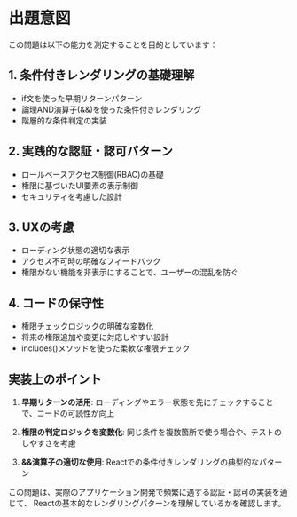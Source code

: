 # 出題意図

この問題は以下の能力を測定することを目的としています：

## 1. 条件付きレンダリングの基礎理解
- if文を使った早期リターンパターン
- 論理AND演算子(&&)を使った条件付きレンダリング
- 階層的な条件判定の実装

## 2. 実践的な認証・認可パターン
- ロールベースアクセス制御(RBAC)の基礎
- 権限に基づいたUI要素の表示制御
- セキュリティを考慮した設計

## 3. UXの考慮
- ローディング状態の適切な表示
- アクセス不可時の明確なフィードバック
- 権限がない機能を非表示にすることで、ユーザーの混乱を防ぐ

## 4. コードの保守性
- 権限チェックロジックの明確な変数化
- 将来の権限追加や変更に対応しやすい設計
- includes()メソッドを使った柔軟な権限チェック

## 実装上のポイント

1. **早期リターンの活用**: ローディングやエラー状態を先にチェックすることで、コードの可読性が向上

2. **権限の判定ロジックを変数化**: 同じ条件を複数箇所で使う場合や、テストのしやすさを考慮

3. **&&演算子の適切な使用**: Reactでの条件付きレンダリングの典型的なパターン

この問題は、実際のアプリケーション開発で頻繁に遇する認証・認可の実装を通じて、
Reactの基本的なレンダリングパターンを理解しているかを確認します。